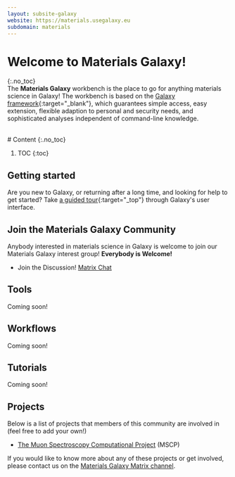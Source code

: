 ```yaml
---
layout: subsite-galaxy
website: https://materials.usegalaxy.eu
subdomain: materials
---
```


<!--
![Materials Galaxy](/assets/media/materials-logo.png){:.sc-intro-left}
-->

# Welcome to Materials Galaxy!

{:.no_toc}
<br>
The **Materials Galaxy** workbench is the place to go for anything materials science in Galaxy! The workbench is based on the [Galaxy framework](https://galaxyproject.org){:target="_blank"},
which guarantees simple access, easy extension, flexible adaption to personal and security needs, and sophisticated analyses independent of command-line knowledge.

<br>
# Content
{:.no_toc}

1. TOC
{:toc}

## Getting started

Are you new to Galaxy, or returning after a long time, and looking for help to get started? Take [a guided tour](https://materials.usegalaxy.eu/tours/core.galaxy_ui){:target="_top"} through Galaxy's user interface.


## Join the Materials Galaxy Community

Anybody interested in materials science in Galaxy is welcome to join our Materials Galaxy interest group! <strong>Everybody is Welcome!</strong>

- Join the Discussion! [Matrix Chat](https://matrix.to/#/#galaxyproject_materials-science:matrix.org)

## Tools

Coming soon!

<!-- coming soon to the tool shed

Many tools are available for materials analysis in this custom Galaxy instance, including:

- **Muon spectroscopy tools**
    - **Stopping site analysis**: pymuon-suite
    - **Muon experiment spin dynamics**: muspinsim
-->

## Workflows

Coming soon!

## Tutorials

Coming soon!

## Projects

Below is a list of projects that members of this community are involved in (feel free to add your own!)

- [The Muon Spectroscopy Computational Project](https://muon-spectroscopy-computational-project.github.io/index.html) (MSCP)

If you would like to know more about any of these projects or get involved, please contact us on the [Materials Galaxy Matrix channel](https://matrix.to/#/#galaxyproject_materials-science:matrix.org).

<!--
## Resources

Resource | Description | Links
--- | --- | ---

{:.table.table-striped}
-->
<!--
# Acknowledgements

# References

{% bibliography --cited --prefix index-metagenomics --group_by none %}
-->